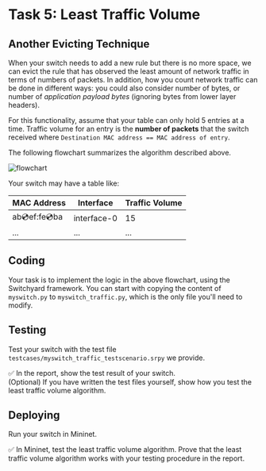 # Task 5: Least Traffic Volume

## Another Evicting Technique

When your switch needs to add a new rule but there is no more space, we can evict the rule that has observed the least amount of network traffic in terms of numbers of packets. In addition, how you count network traffic can be done in different ways: you could also consider number of bytes, or number of _application payload bytes_ (ignoring bytes from lower layer headers).

For this functionality, assume that your table can only hold 5 entries at a time. Traffic volume for an entry is the **number of packets** that the switch received where `Destination MAC address == MAC address of entry`.

The following flowchart summarizes the algorithm described above.

![flowchart](../.gitbook/assets/traffic\_flow.jpg)

Your switch may have a table like:

| MAC Address       | Interface   | Traffic Volume |
| ----------------- | ----------- | -------------- |
| ab:cd:ef:fe:cd:ba | interface-0 | 15             |
| ...               | ...         | ...            |

## Coding

Your task is to implement the logic in the above flowchart, using the Switchyard framework. You can start with copying the content of `myswitch.py` to `myswitch_traffic.py`, which is the only file you'll need to modify.

## Testing

Test your switch with the test file `testcases/myswitch_traffic_testscenario.srpy` we provide.

✅ In the report, show the test result of your switch.\
(Optional) If you have written the test files yourself, show how you test the least traffic volume algorithm.

## Deploying

Run your switch in Mininet.

✅ In Mininet, test the least traffic volume algorithm. Prove that the least traffic volume algorithm works with your testing procedure in the report.
